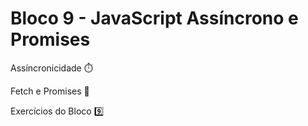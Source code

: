 # Bloco 9 - JavaScript Assíncrono e Promises

Assíncronicidade :stopwatch:

Fetch e Promises :incoming_envelope:

Exercícios do Bloco :nine:

